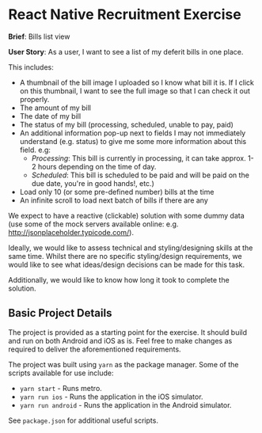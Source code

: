# React Native Recruitment Exercise

**Brief**: Bills list view

**User Story**: As a user, I want to see a list of my deferit bills in one place. 

This includes:

* A thumbnail of the bill image I uploaded so I know what bill it is. If I click on this thumbnail, I want to see the full image so that I can check it out properly.
* The amount of my bill
* The date of my bill
* The status of my bill (processing, scheduled, unable to pay, paid)
* An additional information pop-up next to fields I may not immediately understand (e.g. status) to give me some more information about this field. e.g:
    * *Processing*: This bill is currently in processing, it can take approx. 1-2 hours depending on the time of day. 
    * *Scheduled*: This bill is scheduled to be paid and will be paid on the due date, you're in good hands!, etc.)
* Load only 10 (or some pre-defined number) bills at the time
* An infinite scroll to load next batch of bills if there are any

We expect to have a reactive (clickable) solution with some dummy data (use some of the mock servers available online: e.g. http://jsonplaceholder.typicode.com/). 

Ideally, we would like to assess technical and styling/designing skills at the same time. Whilst there are no specific styling/design requirements, we would like to see what ideas/design decisions can be made for this task.

Additionally, we would like to know how long it took to complete the solution.


## Basic Project Details

The project is provided as a starting point for the exercise. It should build and run on both Android and iOS as is. Feel free to make changes as required to deliver the aforementioned requirements.

The project was built using `yarn` as the package manager. Some of the scripts available for use include:

* `yarn start` - Runs metro.
* `yarn run ios` - Runs the application in the iOS simulator.
* `yarn run android` - Runs the application in the Android simulator.

See `package.json` for additional useful scripts.

